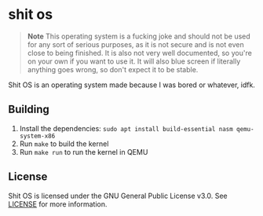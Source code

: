 # shit os

> **Note**
> This operating system is a fucking joke and should not be used for any sort of serious purposes, as it is not secure and is not even close to being finished. It is also not very well documented, so you're on your own if you want to use it. It will also blue screen if literally anything goes wrong, so don't expect it to be stable.

Shit OS is an operating system made because I was bored or whatever, idfk.

## Building

1. Install the dependencies: `sudo apt install build-essential nasm qemu-system-x86`
2. Run `make` to build the kernel
3. Run `make run` to run the kernel in QEMU

## License

Shit OS is licensed under the GNU General Public License v3.0. See [LICENSE](LICENSE) for more information.
